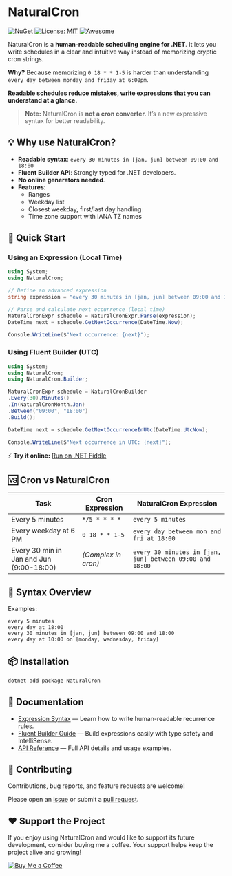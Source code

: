 # NaturalCron
[![NuGet](https://img.shields.io/nuget/v/NaturalCron.svg)](https://www.nuget.org/packages/NaturalCron)
[![License: MIT](https://img.shields.io/badge/License-MIT-blue.svg)](LICENSE)
[![Awesome](https://cdn.rawgit.com/sindresorhus/awesome/d7305f38d29fed78fa85652e3a63e154dd8e8829/media/badge.svg)](https://github.com/sindresorhus/awesome)

NaturalCron is a **human-readable scheduling engine for .NET**. It lets you write schedules in a clear and intuitive way instead of memorizing cryptic cron strings.

**Why?** Because memorizing `0 18 * * 1-5` is harder than understanding `every day between monday and friday at 6:00pm`.

**Readable schedules reduce mistakes, write expressions that you can understand at a glance.**

> **Note:** NaturalCron is **not a cron converter**. It’s a new expressive syntax for better readability.

## 💡 Why use NaturalCron?
- **Readable syntax**: `every 30 minutes in [jan, jun] between 09:00 and 18:00`
- **Fluent Builder API**: Strongly typed for .NET developers.
- **No online generators needed**.
- **Features**:
  - Ranges
  - Weekday list
  - Closest weekday, first/last day handling
  - Time zone support with IANA TZ names

## 🚀 Quick Start

### **Using an Expression (Local Time)**
```csharp
using System;
using NaturalCron;

// Define an advanced expression
string expression = "every 30 minutes in [jan, jun] between 09:00 and 18:00";

// Parse and calculate next occurrence (local time)
NaturalCronExpr schedule = NaturalCronExpr.Parse(expression);
DateTime next = schedule.GetNextOccurrence(DateTime.Now);

Console.WriteLine($"Next occurrence: {next}");
```

### **Using Fluent Builder (UTC)**
```csharp
using System;
using NaturalCron;
using NaturalCron.Builder;

NaturalCronExpr schedule = NaturalCronBuilder
.Every(30).Minutes()
.In(NaturalCronMonth.Jan)
.Between("09:00", "18:00")
.Build();

DateTime next = schedule.GetNextOccurrenceInUtc(DateTime.UtcNow);

Console.WriteLine($"Next occurrence in UTC: {next}");
```

⚡ **Try it online:** [Run on .NET Fiddle](https://dotnetfiddle.net/NfEBM8)


## 🆚 Cron vs NaturalCron
| Task                                      | Cron Expression        | NaturalCron Expression                                          |
|------------------------------------------|------------------------|-----------------------------------------------------------------|
| Every 5 minutes                         | `*/5 * * * *`         | `every 5 minutes`                                              |
| Every weekday at 6 PM                   | `0 18 * * 1-5`        | `every day between mon and fri at 18:00`                       |
| Every 30 min in Jan and Jun (9:00-18:00)| *(Complex in cron)*    | `every 30 minutes in [jan, jun] between 09:00 and 18:00`       |


## 📝 Syntax Overview
Examples:
```
every 5 minutes
every day at 18:00
every 30 minutes in [jan, jun] between 09:00 and 18:00
every day at 10:00 on [monday, wednesday, friday]
```


## 📦 Installation
```bash
dotnet add package NaturalCron
```

## 📖 Documentation
- [Expression Syntax](docs/expression-syntax.md) — Learn how to write human-readable recurrence rules.
- [Fluent Builder Guide](docs/builder.md) — Build expressions easily with type safety and IntelliSense.
- [API Reference](docs/api-reference.md) — Full API details and usage examples.


## 🤝 Contributing
Contributions, bug reports, and feature requests are welcome!

Please open an [issue](../../issues) or submit a [pull request](../../pulls).

## ❤️ Support the Project
If you enjoy using NaturalCron and would like to support its future development, consider buying me a coffee. Your support helps keep the project alive and growing!

[![Buy Me a Coffee](https://img.shields.io/badge/Buy%20Me%20a%20Coffee-☕-orange)](https://buymeacoffee.com/hugoj0s3)

